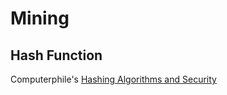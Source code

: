 # Mining
## Hash Function
Computerphile's [Hashing Algorithms and Security](https://www.youtube.com/watch?v=b4b8ktEV4Bg)
